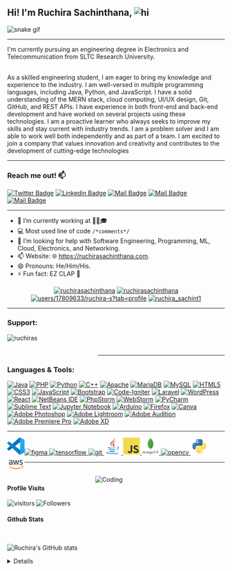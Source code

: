  ## Hi! I'm Ruchira Sachinthana, <img src="https://user-images.githubusercontent.com/1303154/88677602-1635ba80-d120-11ea-84d8-d263ba5fc3c0.gif" width="50px" height="50px" alt="hi">

![snake gif](https://github.com/RuchiraSachinthana/RuchiraSachinthana/blob/output/github-contribution-grid-snake.gif)
<hr>
I'm currently pursuing an engineering degree in Electronics and Telecommunication from SLTC Research University. <br> <br>

As a skilled engineering student, I am eager to bring my knowledge and experience to the industry. I am well-versed in multiple programming languages, including Java, Python, and JavaScript. I have a solid understanding of the MERN stack, cloud computing, UI/UX design, Git, GitHub, and REST APIs. I have experience in both front-end and back-end development and have worked on several projects using these technologies. I am a proactive learner who always seeks to improve my skills and stay current with industry trends. I am a problem solver and I am able to work well both independently and as part of a team. I am excited to join a company that values innovation and creativity and contributes to the development of cutting-edge technologies

<hr>

### Reach me out! :mailbox:

[![Twitter Badge](https://img.shields.io/badge/-@Ruchira_S_H-1ca0f1?style=flat&labelColor=1ca0f1&logo=twitter&logoColor=white&link=https://twitter.com/Ruchira_S_H)](https://twitter.com/Ruchira_S_H)  [![Linkedin Badge](https://img.shields.io/badge/-Ruchira_Sachinthana-0e76a8?style=flat&labelColor=0e76a8&logo=linkedin&logoColor=white)](https://www.linkedin.com/in/ruchira-sachinthana/)  [![Mail Badge](https://img.shields.io/badge/-Ruchira_Sachinthana-e74c3c?style=flat&labelColor=e74c3c&logo=youtube&logoColor=white)](https://www.youtube.com/channel/UCx7-8LVCSHgjRTvFMfDlt-Q) [![Mail Badge](https://img.shields.io/badge/-@ruchira_sachinthana-e84393?style=flat&labelColor=e84393&logo=instagram&logoColor=white)](https://www.instagram.com/ruchira_sachinthana/) [![Mail Badge](https://img.shields.io/badge/-Ruchira_Sachinthana-c0392b?style=flat&labelColor=c0392b&logo=gmail&logoColor=white)](mailto:ruchiras010@gmail.com)

<hr>

- 🔭 I’m currently working at 👨‍🎓🎓
- :computer: Most used line of code `/*comments*/`
- 🤔 I’m looking for help with  Software Engineering, Programming, ML, Cloud, Electronics, and Networking.
- 📫 Website: 🌐 https://ruchirasachinthana.com.
- 😄 Pronouns:  He/Him/His.
- ⚡ Fun fact: EZ CLAP 👏

<p align="center">
<a href="https://codepen.io/ruchirasachinthana" target="blank"><img align="center" src="https://raw.githubusercontent.com/rahuldkjain/github-profile-readme-generator/master/src/images/icons/Social/codepen.svg" alt="ruchirasachinthana" height="50" width="60" /></a>
<a href="https://dev.to/ruchirasachinthana" target="blank"><img align="center" src="https://raw.githubusercontent.com/rahuldkjain/github-profile-readme-generator/master/src/images/icons/Social/devto.svg" alt="ruchirasachinthana" height="50" width="60" /></a>
<a href="https://stackoverflow.com/users/17809633/" target="blank"><img align="center" src="https://raw.githubusercontent.com/rahuldkjain/github-profile-readme-generator/master/src/images/icons/Social/stack-overflow.svg" alt="users/17809633/ruchira-s?tab=profile" height="50" width="60" /></a>
<a href="https://www.hackerrank.com/ruchira_sachint1" target="blank"><img align="center" src="https://raw.githubusercontent.com/rahuldkjain/github-profile-readme-generator/master/src/images/icons/Social/hackerrank.svg" alt="ruchira_sachint1" height="50" width="60" /></a>
</p>


<hr>
<h3 align="left">Support:</h3>
<p><a href="https://www.buymeacoffee.com/ruchiras"> <img align="left" src="https://cdn.buymeacoffee.com/buttons/v2/default-yellow.png" height="50" width="210" alt="ruchiras" /></a></p><br><br>
<hr>


### Languages & Tools:

<!-- TODO: Make technologies links takes you to repositories -->
[![Java](https://img.shields.io/badge/java-%23ED8B00.svg?style=for-the-badge&logo=java&logoColor=white)](#)
[![PHP](https://img.shields.io/badge/php-%23777BB4.svg?style=for-the-badge&logo=php&logoColor=white)](#)
[![Python](https://img.shields.io/badge/python-3670A0?style=for-the-badge&logo=python&logoColor=ffdd54)](#)
[![C++](https://img.shields.io/badge/c++-%2300599C.svg?style=for-the-badge&logo=c%2B%2B&logoColor=white)](#) 
[![Apache](https://img.shields.io/badge/apache-%23D42029.svg?style=for-the-badge&logo=apache&logoColor=white)](#)
[![MariaDB](https://img.shields.io/badge/MariaDB-003545?style=for-the-badge&logo=mariadb&logoColor=white)](#)
[![MySQL](https://img.shields.io/badge/mysql-%2300f.svg?style=for-the-badge&logo=mysql&logoColor=white)](#)
[![HTML5](https://img.shields.io/badge/html5-%23E34F26.svg?style=for-the-badge&logo=html5&logoColor=white)](#)
[![CSS3](https://img.shields.io/badge/css3-%231572B6.svg?style=for-the-badge&logo=css3&logoColor=white)](#)
[![JavaScript](https://img.shields.io/badge/javascript-%23323330.svg?style=for-the-badge&logo=javascript&logoColor=%23F7DF1E)](#)
[![Bootstrap](https://img.shields.io/badge/bootstrap-%23563D7C.svg?style=for-the-badge&logo=bootstrap&logoColor=white)](#)
[![Code-Igniter](https://img.shields.io/badge/CodeIgniter-%23EF4223.svg?style=for-the-badge&logo=codeIgniter&logoColor=white)](#)
[![Laravel](https://img.shields.io/badge/laravel-%23FF2D20.svg?style=for-the-badge&logo=laravel&logoColor=white)](#)
[![WordPress](https://img.shields.io/badge/WordPress-%23117AC9.svg?style=for-the-badge&logo=WordPress&logoColor=white)](#)
[![React](https://img.shields.io/badge/react-%2320232a.svg?style=for-the-badge&logo=react&logoColor=%2361DAFB)](#)
[![NetBeans IDE](https://img.shields.io/badge/NetBeansIDE-1B6AC6.svg?style=for-the-badge&logo=apache-netbeans-ide&logoColor=white)](#)
[![PhpStorm](https://img.shields.io/badge/phpstorm-143?style=for-the-badge&logo=phpstorm&logoColor=black&color=black&labelColor=darkorchid)](#)
[![WebStorm](https://img.shields.io/badge/webstorm-143?style=for-the-badge&logo=webstorm&logoColor=white&color=black)](#)
[![PyCharm](https://img.shields.io/badge/pycharm-143?style=for-the-badge&logo=pycharm&logoColor=black&color=black&labelColor=green)](#)
[![Sublime Text](https://img.shields.io/badge/sublime_text-%23575757.svg?style=for-the-badge&logo=sublime-text&logoColor=important)](#)
[![Jupyter Notebook](https://img.shields.io/badge/jupyter-%23FA0F00.svg?style=for-the-badge&logo=jupyter&logoColor=white)](#)
[![Arduino](https://img.shields.io/badge/-Arduino-00979D?style=for-the-badge&logo=Arduino&logoColor=white)](#)
[![Firefox](https://img.shields.io/badge/Firefox-FF7139?style=for-the-badge&logo=Firefox-Browser&logoColor=white)](#)
[![Canva](https://img.shields.io/badge/Canva-%2300C4CC.svg?style=for-the-badge&logo=Canva&logoColor=white)](#)
[![Adobe Photoshop](https://img.shields.io/badge/adobephotoshop-%2331A8FF.svg?style=for-the-badge&logo=adobephotoshop&logoColor=white)](#)
[![Adobe Lightroom](https://img.shields.io/badge/Adobe%20Lightroom-31A8FF.svg?style=for-the-badge&logo=Adobe%20Lightroom&logoColor=white)](#)
[![Adobe Audition](https://img.shields.io/badge/Adobe%20Audition-9999FF.svg?style=for-the-badge&logo=Adobe%20Audition&logoColor=white)](#)
[![Adobe Premiere Pro](https://img.shields.io/badge/Adobe%20Premiere%20Pro-9999FF.svg?style=for-the-badge&logo=Adobe%20Premiere%20Pro&logoColor=white)](#)
[![Adobe XD](https://img.shields.io/badge/Adobe%20XD-470137?style=for-the-badge&logo=Adobe%20XD&logoColor=#FF61F6)](#)



[](#)

<hr>

<p align="left"> 

 <a href="https://www.figma.com/" target="_blank" rel="noreferrer"> <img src="https://www.vectorlogo.zone/logos/figma/figma-icon.svg" alt="figma" width="40" height="40"/> </a> 
 <a href="https://www.tensorflow.org" target="_blank" rel="noreferrer"> <img src="https://seeklogo.com/images/P/postman-logo-0087CA0D15-seeklogo.com.png" alt="tensorflow" width="40" height="40"/> </a>
 <a href="https://git-scm.com/" target="_blank" rel="noreferrer"> <img src="https://www.vectorlogo.zone/logos/git-scm/git-scm-icon.svg" alt="git" width="40" height="40"/> </a> 
 <a href="https://www.java.com" target="_blank" rel="noreferrer"> <img src="https://raw.githubusercontent.com/devicons/devicon/master/icons/java/java-original.svg" alt="java" width="40" height="40"/> </a> <a href="https://developer.mozilla.org/en-US/docs/Web/JavaScript" target="_blank" rel="noreferrer"> <img src="https://raw.githubusercontent.com/devicons/devicon/master/icons/javascript/javascript-original.svg" alt="javascript" width="40" height="40"/> </a> 
 <a href="https://www.mongodb.com/" target="_blank" rel="noreferrer"> <img src="https://raw.githubusercontent.com/devicons/devicon/master/icons/mongodb/mongodb-original-wordmark.svg" alt="mongodb" width="40" height="40"/> </a> 
 <a href="https://opencv.org/" target="_blank" rel="noreferrer"> <img src="https://www.vectorlogo.zone/logos/opencv/opencv-icon.svg" alt="opencv" width="40" height="40"/> </a> 
 <a href="https://www.python.org" target="_blank" rel="noreferrer"> <img src="https://raw.githubusercontent.com/devicons/devicon/master/icons/python/python-original.svg" alt="python" width="40" height="40"/> </a> 
<img align="left" alt="Visual Studio Code"  width="40px" height="40px" src="https://raw.githubusercontent.com/github/explore/80688e429a7d4ef2fca1e82350fe8e3517d3494d/topics/visual-studio-code/visual-studio-code.png" />
<img align="left" alt="AWS" width="40px" height="40px" src="https://raw.githubusercontent.com/github/explore/80688e429a7d4ef2fca1e82350fe8e3517d3494d/topics/aws/aws.png" />



</p>

<hr>

<br />

<img align="right" alt="Coding" width="300" src="https://cdn.dribbble.com/users/2428268/screenshots/14157596/media/8915b8e967eb6c43b9695f3b03803430.gif"/>

#### Profile Visits 
![visitors](https://visitor-badge.glitch.me/badge?page_id=RuchiraSachinthana.RuchiraSachinthana)
![Followers](https://img.shields.io/github/followers/RuchiraSachinthana?style=social)
#### Github Stats



<br />




![Ruchira's GitHub stats](https://github-readme-stats.vercel.app/api?username=RuchiraSachinthana&show_icons=true&theme=radical)

<details>

  <p align="center"> 
   <a href="https://github.com/RuchiraSachinthana/github-readme-stats"><img alt="RuchiraSachinthana's Top Languages" src="https://github-readme-stats.vercel.app/api/top-langs/?username=RuchiraSachinthana&langs_count=8&count_private=true&layout=compact&theme=react&hide_border=true&bg_color=0D1117" />
   </a>
  </p>
<p align="center">
    <a href="https://github.com/RuchiraSachinthana/github-readme-streak-stats">
        <img title="🔥 Get streak stats for your profile at git.io/streak-stats" alt="RuchiraSachinthana's streak" src="https://github-readme-streak-stats.herokuapp.com/?user=RuchiraSachinthana&theme=black-ice&hide_border=true&stroke=0000&background=060A0CD0"/>
    </a>
</p>
 
 <br/>



<br/>

 <hr>
 
 <div align="center">

![repo size](https://img.shields.io/github/repo-size/RuchiraSachinthana/RuchiraSachinthana?label=Repo%20Size&style=for-the-badge&labelColor=black&color=20bf6b)
![GitHub forks](https://img.shields.io/github/forks/RuchiraSachinthana/RuchiraSachinthana?&labelColor=black&color=0fb9b1&style=for-the-badge)
![GitHub stars](https://img.shields.io/github/stars/RuchiraSachinthana/RuchiraSachinthana?&labelColor=black&color=f7b731&style=for-the-badge)
![GitHub LastCommit](https://img.shields.io/github/last-commit/RuchiraSachinthana/RuchiraSachinthana?logo=github&labelColor=black&color=d1d8e0&style=for-the-badge)
</div>

<p align="center">
  <img src="https://capsule-render.vercel.app/api?type=waving&color=gradient&height=80&section=footer"/>
</p>
 
</details>



<!-- <details> 
 <summary> 
  Projects 
</summary>
</details>
 -->

